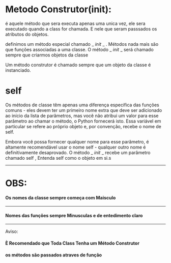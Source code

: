 # Metodo Construtor(__init__): 
é aquele método que sera executa apenas uma unica vez, ele sera executado quando a class for chamada. E nele que seram passsados os atributos do objetos.

definimos um método especial chamado _ _init_ _ . Métodos nada mais são
que funções associadas a uma classe. O método _ _init_ _ será chamado sempre
que criarmos objetos da classe

Um método construtor é chamado sempre que um objeto da classe
é instanciado.

# self

Os métodos de classe têm apenas uma diferença específica das funções comuns - eles devem ter um primeiro nome extra que deve ser adicionado ao início da lista de parâmetros, mas você não atribui um valor para esse parâmetro ao chamar o método, o Python fornecerá isto. Essa variável em particular se refere ao próprio objeto e, por convenção, recebe o nome de self.

Embora você possa fornecer qualquer nome para esse parâmetro, é altamente recomendável usar o nome self - qualquer outro nome é definitivamente desaprovado.
O método _ _init_ _ recebe um parâmetro chamado self , Entenda self como o objeto em si.s

<hr>

# OBS:

#### Os nomes da classe sempre começa com Maisculo
<hr>

#### Nomes das funções sempre Minusculas e de entedimento claro
<hr>

Aviso: 
#### È **Recomendado** que Toda Class Tenha um Método Construtor

#### os métodos são passados atraves de função